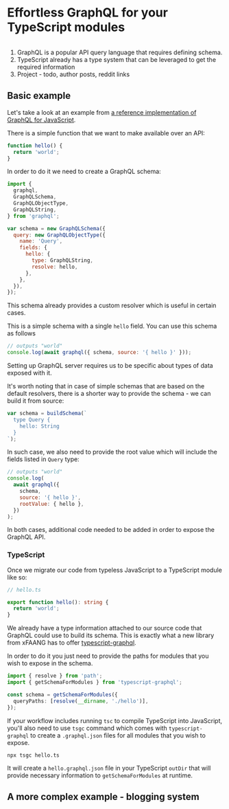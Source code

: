 # Effortless GraphQL for your TypeScript modules

<!--
NoExpose your TypeScript modules via GraphQL
The easiest way to create a GraphQL API for your TypeScript modules
Quickly create
Create a GraphQL api

Effortless GraphQL for your TypeScript modules
Instant GraphQL for your TypeScript modules

IDEA

The easiest way to create GraphQL API for TypeScript modules

Create GraphQL API for TypeScript modules, the easiest way

How

- intro
- define functions to be exported
- showcase the basic ways
- show our way
- show other ways
- consclusion

include

simple blogging module
-->

```ts

```

1. GraphQL is a popular API query language that requires defining schema.
2. TypeScript already has a type system that can be leveraged to get the required information
3. Project - todo, author posts, reddit links

## Basic example

Let's take a look at an example from [a reference implementation of GraphQL for JavaScript](https://github.com/graphql/graphql-js).

There is a simple function that we want to make available over an API:

```js
function hello() {
  return 'world';
}
```

In order to do it we need to create a GraphQL schema:

```js
import {
  graphql,
  GraphQLSchema,
  GraphQLObjectType,
  GraphQLString,
} from 'graphql';

var schema = new GraphQLSchema({
  query: new GraphQLObjectType({
    name: 'Query',
    fields: {
      hello: {
        type: GraphQLString,
        resolve: hello,
      },
    },
  }),
});
```

This schema already provides a custom resolver which is useful in certain cases.

This is a simple schema with a single `hello` field. You can use this schema as follows

```js
// outputs "world"
console.log(await graphql({ schema, source: '{ hello }' }));
```

Setting up GraphQL server requires us to be specific about types of data exposed with it.

It's worth noting that in case of simple schemas that are based on the default resolvers, there is a shorter way to provide the schema - we can build it from source:

```js
var schema = buildSchema(`
  type Query {
    hello: String
  }
`);
```

In such case, we also need to provide the root value which will include the fields listed in `Query` type:

```js
// outputs "world"
console.log(
  await graphql({
    schema,
    source: '{ hello }',
    rootValue: { hello },
  })
);
```

In both cases, additional code needed to be added in order to expose the GraphQL API.

### TypeScript

Once we migrate our code from typeless JavaScript to a TypeScript module like so:

```ts
// hello.ts

export function hello(): string {
  return 'world';
}
```

We already have a type information attached to our source code that GraphQL
could use to build its schema. This is exactly what a new library from xFAANG
has to offer
[typescript-graphql](https://www.npmjs.com/package/typescript-graphql).

In order to do it you just need to provide the paths for modules that you wish to expose in the schema.

```ts
import { resolve } from 'path';
import { getSchemaForModules } from 'typescript-graphql';

const schema = getSchemaForModules({
  queryPaths: [resolve(__dirname, './hello')],
});
```

If your workflow includes running `tsc` to compile TypeScript into JavaScript,
you'll also need to use `tsgc` command which comes with `typescript-graphql` to
create a `.graphql.json` files for all modules that you wish to expose.

`npx tsgc hello.ts`

It will create a `hello.graphql.json` file in your TypeScript `outDir` that will
provide necessary information to `getSchemaForModules` at runtime.

## A more complex example - blogging system
